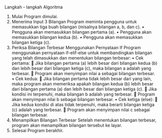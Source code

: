 Langkah - langkah Algoritma
1.	Mulai
Program dimulai.
2.	Menerima Input 3 Bilangan
Program meminta pengguna untuk memasukkan tiga buah bilangan (misalnya bilangan a, b, dan c).
•	Pengguna akan memasukkan bilangan pertama (a).
•	Pengguna akan memasukkan bilangan kedua (b).
•	Pengguna akan memasukkan bilangan ketiga (c).
3.	Periksa Bilangan Terbesar Menggunakan Pernyataan If Program menggunakan pernyataan if-elif-else untuk membandingkan bilangan yang telah dimasukkan dan menentukan bilangan terbesar:
•	Cek pertama:
	Jika bilangan pertama (a) lebih besar dari bilangan kedua (b) dan lebih besar dari bilangan ketiga (c), maka bilangan a adalah yang terbesar.
	Program akan menyimpan nilai a sebagai bilangan terbesar.
•	Cek kedua:
	Jika bilangan pertama tidak lebih besar dari yang lain, maka program akan memeriksa apakah bilangan kedua (b) lebih besar dari bilangan pertama (a) dan lebih besar dari bilangan ketiga (c).
	Jika kondisi ini terpenuhi, maka bilangan b adalah yang terbesar.
	Program akan menyimpan nilai b sebagai bilangan terbesar.
•	Cek ketiga (else):
	Jika kedua kondisi di atas tidak terpenuhi, maka berarti bilangan ketiga (c) adalah yang terbesar.
	Program akan menyimpan nilai c sebagai bilangan terbesar.
4.	Menampilkan Bilangan Terbesar
Setelah menentukan bilangan terbesar, program akan menampilkan bilangan tersebut ke layar.
5.	Selesai
Program berakhir.
